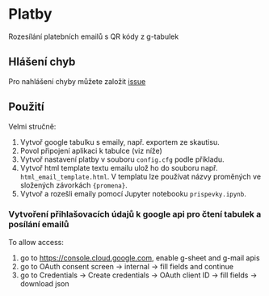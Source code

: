 # Platby
Rozesílání platebních emailů s QR kódy z g-tabulek

## Hlášení chyb
Pro nahlášení chyby můžete založit [issue](https://github.com/BoZenKhaa/platby/issues)

## Použití
Velmi stručně:
1. Vytvoř google tabulku s emaily, např. exportem ze skautisu.
2. Povol připojení aplikaci k tabulce (viz níže)
3. Vytvoř nastavení platby v souboru `config.cfg` podle příkladu. 
4. Vytvoř html template textu emailu ulož ho do souboru  např. `html_email_template.html`. V templatu lze používat názvy proměných ve složených závorkách `{promena}`.
5. Vytvoř a rozešli emaily pomocí Jupyter notebooku `prispevky.ipynb`.

### Vytvoření přihlašovacích údajů k google api pro čtení tabulek a posílání emailů
To allow access:
1. go to https://console.cloud.google.com, enable g-sheet and g-mail apis
2. go to OAuth consent screen -> internal -> fill fields and continue
3. go to Credentials -> Create credentials -> OAuth client ID -> fill fields -> download json

